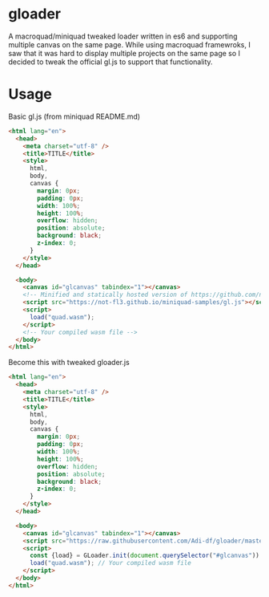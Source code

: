 # gloader

A macroquad/miniquad tweaked loader written in es6 and supporting multiple canvas on the same page.
While using macroquad framewroks, I saw that it was hard to display multiple projects on the same page so I decided to tweak the official gl.js to support that functionality.

# Usage

Basic gl.js (from miniquad README.md)

```html
<html lang="en">
  <head>
    <meta charset="utf-8" />
    <title>TITLE</title>
    <style>
      html,
      body,
      canvas {
        margin: 0px;
        padding: 0px;
        width: 100%;
        height: 100%;
        overflow: hidden;
        position: absolute;
        background: black;
        z-index: 0;
      }
    </style>
  </head>

  <body>
    <canvas id="glcanvas" tabindex="1"></canvas>
    <!-- Minified and statically hosted version of https://github.com/not-fl3/miniquad/blob/master/native/sapp-wasm/js/gl.js -->
    <script src="https://not-fl3.github.io/miniquad-samples/gl.js"></script>
    <script>
      load("quad.wasm");
    </script>
    <!-- Your compiled wasm file -->
  </body>
</html>
```

Become this with tweaked gloader.js

```html
<html lang="en">
  <head>
    <meta charset="utf-8" />
    <title>TITLE</title>
    <style>
      html,
      body,
      canvas {
        margin: 0px;
        padding: 0px;
        width: 100%;
        height: 100%;
        overflow: hidden;
        position: absolute;
        background: black;
        z-index: 0;
      }
    </style>
  </head>

  <body>
    <canvas id="glcanvas" tabindex="1"></canvas>
    <script src="https://raw.githubusercontent.com/Adi-df/gloader/master/dist/gl.min.js"></script>
    <script>
      const {load} = GLoader.init(document.querySelector("#glcanvas")):
      load("quad.wasm"); // Your compiled wasm file
    </script>
  </body>
</html>
```
